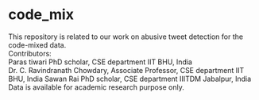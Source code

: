 # code_mix
This repository is related to our work on abusive tweet detection for the code-mixed data.  
Contributors:  
Paras tiwari PhD scholar, CSE department IIT BHU, India  
Dr. C. Ravindranath Chowdary, Associate Professor, CSE department IIT BHU, India
Sawan Rai PhD scholar, CSE department IIITDM Jabalpur, India  
Data is available for academic research purpose only.
